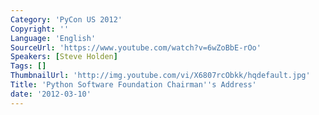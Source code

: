 ```yaml
---
Category: 'PyCon US 2012'
Copyright: ''
Language: 'English'
SourceUrl: 'https://www.youtube.com/watch?v=6wZoBbE-rOo'
Speakers: [Steve Holden]
Tags: []
ThumbnailUrl: 'http://img.youtube.com/vi/X6807rcObkk/hqdefault.jpg'
Title: 'Python Software Foundation Chairman''s Address'
date: '2012-03-10'
---
```

